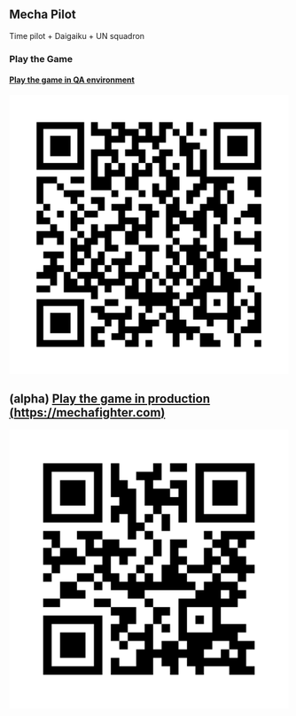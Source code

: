 ## Mecha Pilot

Time pilot + Daigaiku + UN squadron

### Play the Game
#### [Play the game in QA environment](https://aallbrig.github.io/mecha-pilot/WebGL/index.html)
![QR code for QA environment](./media/qa-env-qr.png)

## (alpha) [Play the game in production (https://mechafighter.com)](https://mechafighter.com)
![QR code for production website  environment](./media/prod-website.png)
